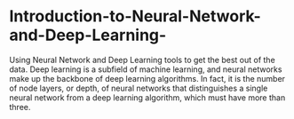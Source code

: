 # Introduction-to-Neural-Network-and-Deep-Learning-
Using Neural Network and Deep Learning tools to get the best out of the data.  Deep learning is a subfield of machine learning, and neural networks make up the backbone of deep learning algorithms. In fact, it is the number of node layers, or depth, of neural networks that distinguishes a single neural network from a deep learning algorithm, which must have more than three.

